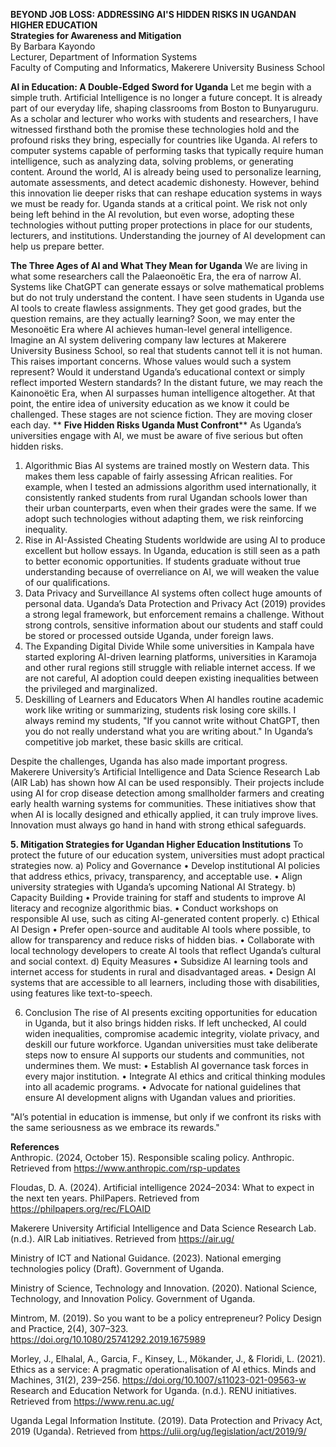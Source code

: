 **BEYOND JOB LOSS: ADDRESSING AI'S HIDDEN RISKS IN UGANDAN HIGHER EDUCATION  
Strategies for Awareness and Mitigation**  
By Barbara Kayondo  
Lecturer, Department of Information Systems  
Faculty of Computing and Informatics, Makerere University Business School  

**AI in Education: A Double-Edged Sword for Uganda**
Let me begin with a simple truth. Artificial Intelligence is no longer a future concept. It is already part of our everyday life, shaping classrooms from Boston to Bunyaruguru. As a scholar and lecturer who works with students and researchers, I have witnessed firsthand both the promise these technologies hold and the profound risks they bring, especially for countries like Uganda.
AI refers to computer systems capable of performing tasks that typically require human intelligence, such as analyzing data, solving problems, or generating content. Around the world, AI is already being used to personalize learning, automate assessments, and detect academic dishonesty. However, behind this innovation lie deeper risks that can reshape education systems in ways we must be ready for.
Uganda stands at a critical point. We risk not only being left behind in the AI revolution, but even worse, adopting these technologies without putting proper protections in place for our students, lecturers, and institutions. Understanding the journey of AI development can help us prepare better.

**The Three Ages of AI and What They Mean for Uganda**
We are living in what some researchers call the Palaeonoëtic Era, the era of narrow AI. Systems like ChatGPT can generate essays or solve mathematical problems but do not truly understand the content. I have seen students in Uganda use AI tools to create flawless assignments. They get good grades, but the question remains, are they actually learning?
Soon, we may enter the Mesonoëtic Era where AI achieves human-level general intelligence. Imagine an AI system delivering company law lectures at Makerere University Business School, so real that students cannot tell it is not human. This raises important concerns. Whose values would such a system represent? Would it understand Uganda’s educational context or simply reflect imported Western standards?
In the distant future, we may reach the Kainonoëtic Era, when AI surpasses human intelligence altogether. At that point, the entire idea of university education as we know it could be challenged. These stages are not science fiction. They are moving closer each day.
**
**Five Hidden Risks Uganda Must Confront****
As Uganda’s universities engage with AI, we must be aware of five serious but often hidden risks.
1. Algorithmic Bias
AI systems are trained mostly on Western data. This makes them less capable of fairly assessing African realities. For example, when I tested an admissions algorithm used internationally, it consistently ranked students from rural Ugandan schools lower than their urban counterparts, even when their grades were the same. If we adopt such technologies without adapting them, we risk reinforcing inequality.
2. Rise in AI-Assisted Cheating
Students worldwide are using AI to produce excellent but hollow essays. In Uganda, education is still seen as a path to better economic opportunities. If students graduate without true understanding because of overreliance on AI, we will weaken the value of our qualifications.
3. Data Privacy and Surveillance
AI systems often collect huge amounts of personal data. Uganda’s Data Protection and Privacy Act (2019) provides a strong legal framework, but enforcement remains a challenge. Without strong controls, sensitive information about our students and staff could be stored or processed outside Uganda, under foreign laws.
4. The Expanding Digital Divide
While some universities in Kampala have started exploring AI-driven learning platforms, universities in Karamoja and other rural regions still struggle with reliable internet access. If we are not careful, AI adoption could deepen existing inequalities between the privileged and marginalized.
5. Deskilling of Learners and Educators
When AI handles routine academic work like writing or summarizing, students risk losing core skills. I always remind my students, "If you cannot write without ChatGPT, then you do not really understand what you are writing about." In Uganda’s competitive job market, these basic skills are critical.

Despite the challenges, Uganda has also made important progress. Makerere University’s Artificial Intelligence and Data Science Research Lab (AIR Lab) has shown how AI can be used responsibly. Their projects include using AI for crop disease detection among smallholder farmers and creating early health warning systems for communities. These initiatives show that when AI is locally designed and ethically applied, it can truly improve lives. Innovation must always go hand in hand with strong ethical safeguards.

**5. Mitigation Strategies for Ugandan Higher Education Institutions**
To protect the future of our education system, universities must adopt practical strategies now.
a) Policy and Governance
•	Develop institutional AI policies that address ethics, privacy, transparency, and acceptable use.
•	Align university strategies with Uganda’s upcoming National AI Strategy.
b) Capacity Building
•	Provide training for staff and students to improve AI literacy and recognize algorithmic bias.
•	Conduct workshops on responsible AI use, such as citing AI-generated content properly.
c) Ethical AI Design
•	Prefer open-source and auditable AI tools where possible, to allow for transparency and reduce risks of hidden bias.
•	Collaborate with local technology developers to create AI tools that reflect Uganda’s cultural and social context.
d) Equity Measures
•	Subsidize AI learning tools and internet access for students in rural and disadvantaged areas.
•	Design AI systems that are accessible to all learners, including those with disabilities, using features like text-to-speech.

6. Conclusion
The rise of AI presents exciting opportunities for education in Uganda, but it also brings hidden risks. If left unchecked, AI could widen inequalities, compromise academic integrity, violate privacy, and deskill our future workforce.
Ugandan universities must take deliberate steps now to ensure AI supports our students and communities, not undermines them. We must:
•	Establish AI governance task forces in every major institution.
•	Integrate AI ethics and critical thinking modules into all academic programs.
•	Advocate for national guidelines that ensure AI development aligns with Ugandan values and priorities.

"AI’s potential in education is immense, but only if we confront its risks with the same seriousness as we embrace its rewards."


**References**  
Anthropic. (2024, October 15). Responsible scaling policy. Anthropic. Retrieved from https://www.anthropic.com/rsp-updates

Floudas, D. A. (2024). Artificial intelligence 2024–2034: What to expect in the next ten years. PhilPapers. Retrieved from https://philpapers.org/rec/FLOAID

Makerere University Artificial Intelligence and Data Science Research Lab. (n.d.). AIR Lab initiatives. Retrieved from https://air.ug/

Ministry of ICT and National Guidance. (2023). National emerging technologies policy (Draft). Government of Uganda.

Ministry of Science, Technology and Innovation. (2020). National Science, Technology, and Innovation Policy. Government of Uganda.

Mintrom, M. (2019). So you want to be a policy entrepreneur? Policy Design and Practice, 2(4), 307–323. https://doi.org/10.1080/25741292.2019.1675989

Morley, J., Elhalal, A., Garcia, F., Kinsey, L., Mökander, J., & Floridi, L. (2021). Ethics as a service: A pragmatic operationalisation of AI ethics. Minds and Machines, 31(2), 239–256. https://doi.org/10.1007/s11023-021-09563-w
Research and Education Network for Uganda. (n.d.). RENU initiatives. Retrieved from https://www.renu.ac.ug/

Uganda Legal Information Institute. (2019). Data Protection and Privacy Act, 2019 (Uganda). Retrieved from https://ulii.org/ug/legislation/act/2019/9/

